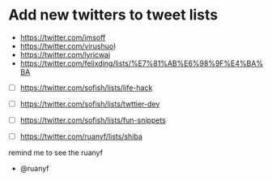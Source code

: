 # Add new twitters to tweet lists

- https://twitter.com/imsoff
- https://twitter.com/virushuo)
- https://twitter.com/lyricwai
- https://twitter.com/felixding/lists/%E7%81%AB%E6%98%9F%E4%BA%BA
- [ ] https://twitter.com/sofish/lists/life-hack
- [ ] https://twitter.com/sofish/lists/twttier-dev
- [ ] https://twitter.com/sofish/lists/fun-snippets
- [ ] https://twitter.com/ruanyf/lists/shiba


remind me to see the ruanyf

- @ruanyf
